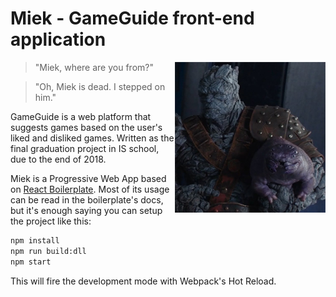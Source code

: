# Miek - GameGuide front-end application

<img src="miekisdead.jpg"
 alt="Picture of dead Miek" title="Miek is Dead"
 align="right" />

> "Miek, where are you from?"

> "Oh, Miek is dead. I stepped on him."

GameGuide is a web platform that suggests games based on the user's liked and disliked games.
Written as the final graduation project in IS school, due to the end of 2018.

Miek is a Progressive Web App based on [React Boilerplate](https://github.com/react-boilerplate/react-boilerplate). Most of its usage can be read in the boilerplate's docs, but it's enough saying you can setup the project like this:

```bash
npm install
npm run build:dll
npm start
```

This will fire the development mode with Webpack's Hot Reload.
